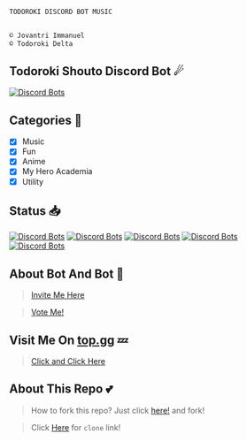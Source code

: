 ```python
TODOROKI DISCORD BOT MUSIC 


© Jovantri Immanuel
© Todoroki Delta
```

## Todoroki Shouto Discord Bot ☄
[![Discord Bots](https://top.gg/api/widget/714330708365148190.svg)](https://top.gg/bot/714330708365148190)

## Categories 📑
- [x] Music
- [x] Fun
- [x] Anime
- [x] My Hero Academia
- [x] Utility

## Status 📥
[![Discord Bots](https://top.gg/api/widget/owner/714330708365148190.svg)](https://top.gg/bot/714330708365148190)
[![Discord Bots](https://top.gg/api/widget/lib/714330708365148190.svg)](https://top.gg/bot/714330708365148190)
[![Discord Bots](https://top.gg/api/widget/upvotes/714330708365148190.svg)](https://top.gg/bot/714330708365148190)
[![Discord Bots](https://top.gg/api/widget/servers/714330708365148190.svg)](https://top.gg/bot/714330708365148190)
[![Discord Bots](https://top.gg/api/widget/status/714330708365148190.svg)](https://top.gg/bot/714330708365148190)

## About Bot And Bot 🤖
> [Invite Me Here](https://discord.com/api/oauth2/authorize?client_id=714330708365148190&permissions=8&scope=bot)

> [Vote Me!](https://top.gg/bot/714330708365148190/vote)

## Visit Me On [top.gg](https://top.gg) 💤
> [Click and Click Here](https://top.gg/bot/714330708365148190)

## About This Repo 💕
> How to fork this repo? Just click [here!](https://github.com/todorokishoto/Todoroki-Shouto-Boto/fork) and fork!

> Click [Here](https://github.com/todorokishoto/Todoroki-Shouto-Bot.git) for `clone` link!
